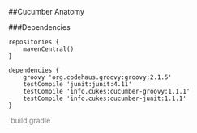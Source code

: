 ##Cucumber Anatomy

###Dependencies

	repositories {
	    mavenCentral()
	}

	dependencies {
		groovy 'org.codehaus.groovy:groovy:2.1.5'
	    testCompile 'junit:junit:4.11'
	    testCompile 'info.cukes:cucumber-groovy:1.1.1'
	    testCompile 'info.cukes:cucumber-junit:1.1.1'
	}

<p style="color:grey" class="fragment roll-in">`build.gradle`</p>

